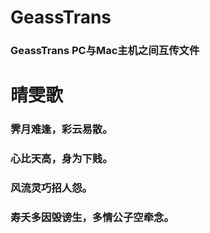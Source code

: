 # GeassTrans
### GeassTrans  PC与Mac主机之间互传文件


# 晴雯歌

### 霁月难逢，彩云易散。
### 心比天高，身为下贱。
### 风流灵巧招人怨。
### 寿夭多因毁谤生，多情公子空牵念。


